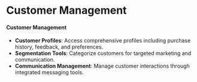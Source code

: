# Customer Management

####

#### **Customer Management**

* **Customer Profiles**: Access comprehensive profiles including purchase history, feedback, and preferences.
* **Segmentation Tools**: Categorize customers for targeted marketing and communication.
* **Communication Management**: Manage customer interactions through integrated messaging tools.

####
